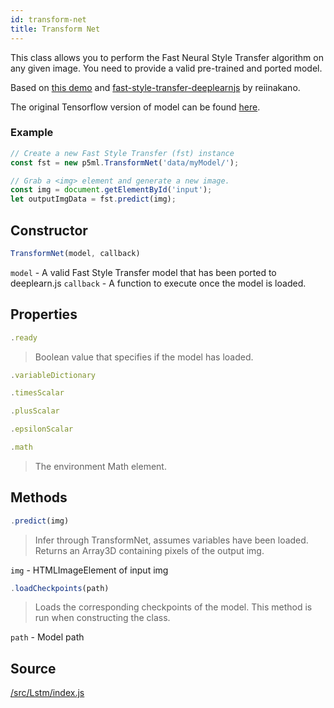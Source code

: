 ```yaml
---
id: transform-net
title: Transform Net
---
```


This class allows you to perform the Fast Neural Style Transfer algorithm on any given image. You need to provide a valid pre-trained and ported model. 

Based on [this demo](https://github.com/PAIR-code/deeplearnjs/tree/0608feadbd897bca6ec7abf3340515fe5f2de1c2/demos/fast-style-transfer)
and [fast-style-transfer-deeplearnjs](https://github.com/reiinakano/fast-style-transfer-deeplearnjs) by reiinakano.

The original Tensorflow version of model can be found [here](https://github.com/lengstrom/fast-style-transfer).

### Example

```javascript
// Create a new Fast Style Transfer (fst) instance
const fst = new p5ml.TransformNet('data/myModel/');

// Grab a <img> element and generate a new image.
const img = document.getElementById('input');
let outputImgData = fst.predict(img);
```

## Constructor
  ```javascript
  TransformNet(model, callback)
  ```
  `model` - A valid Fast Style Transfer model that has been ported to deeplearn.js
  `callback` - A function to execute once the model is loaded.

## Properties

  ```javascript
  .ready
  ```
  > Boolean value that specifies if the model has loaded.

  ```javascript
  .variableDictionary
  ```
  > 

  ```javascript
  .timesScalar
  ```
  > 

  ```javascript
  .plusScalar
  ```
  > 

  ```javascript
  .epsilonScalar
  ```
  > 

  ```javascript
  .math
  ```
  > The environment Math element.

## Methods

  ```javascript
  .predict(img)
  ```
  > Infer through TransformNet, assumes variables have been loaded. Returns an Array3D containing pixels of the output img.

  `img` -  HTMLImageElement of input img

  ```javascript
  .loadCheckpoints(path)
  ```
  > Loads the corresponding checkpoints of the model. This method is run when constructing the class.

  `path` - Model path

## Source

[/src/Lstm/index.js](https://github.com/ITPNYU/ml5-js/tree/master/src/TransformNet)